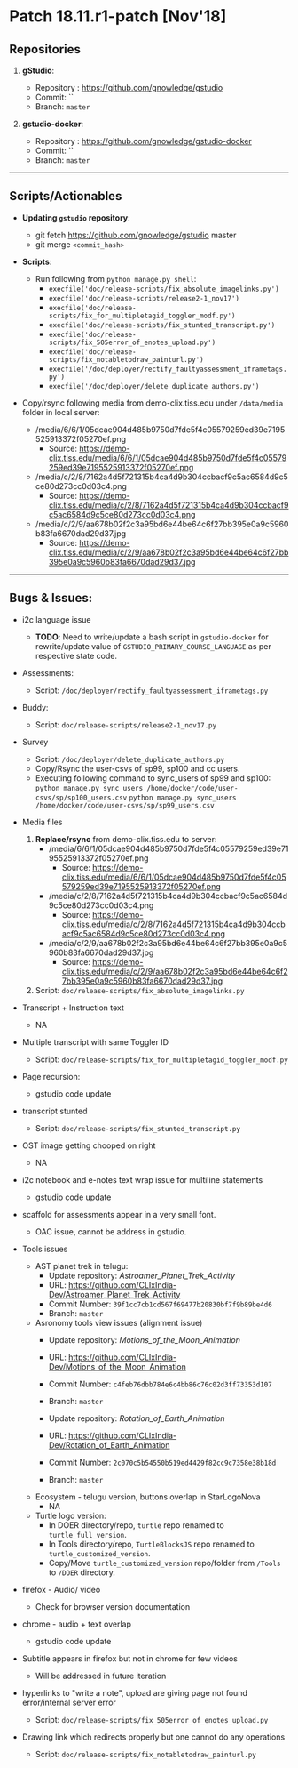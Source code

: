# Patch 18.11.r1-patch [Nov'18]

## Repositories

1. **gStudio**:
    - Repository : https://github.com/gnowledge/gstudio
    - Commit: ``
    - Branch: `master`

2. **gstudio-docker**:
    - Repository : https://github.com/gnowledge/gstudio-docker
    - Commit: ``
    - Branch: `master`


---


## Scripts/Actionables

- **Updating `gstudio` repository**:
    + git fetch https://github.com/gnowledge/gstudio master
    + git merge `<commit_hash>`

- **Scripts**:
    + Run following from `python manage.py shell`:
        * `execfile('doc/release-scripts/fix_absolute_imagelinks.py')`
        * `execfile('doc/release-scripts/release2-1_nov17')`
        * `execfile('doc/release-scripts/fix_for_multipletagid_toggler_modf.py')`
        * `execfile('doc/release-scripts/fix_stunted_transcript.py')`
        * `execfile('doc/release-scripts/fix_505error_of_enotes_upload.py')`
        * `execfile('doc/release-scripts/fix_notabletodraw_painturl.py')`
        * `execfile('/doc/deployer/rectify_faultyassessment_iframetags.py')` 
        * `execfile('/doc/deployer/delete_duplicate_authors.py')`

- Copy/rsync following media from demo-clix.tiss.edu under `/data/media` folder in local server:
    + /media/6/6/1/05dcae904d485b9750d7fde5f4c05579259ed39e7195525913372f05270ef.png
        * Source: https://demo-clix.tiss.edu/media/6/6/1/05dcae904d485b9750d7fde5f4c05579259ed39e7195525913372f05270ef.png
    + /media/c/2/8/7162a4d5f721315b4ca4d9b304ccbacf9c5ac6584d9c5ce80d273cc0d03c4.png
        * Source: https://demo-clix.tiss.edu/media/c/2/8/7162a4d5f721315b4ca4d9b304ccbacf9c5ac6584d9c5ce80d273cc0d03c4.png
    + /media/c/2/9/aa678b02f2c3a95bd6e44be64c6f27bb395e0a9c5960b83fa6670dad29d37.jpg
        * Source: https://demo-clix.tiss.edu/media/c/2/9/aa678b02f2c3a95bd6e44be64c6f27bb395e0a9c5960b83fa6670dad29d37.jpg

---

## Bugs & Issues:

- i2c language issue
    + **TODO**: Need to write/update a bash script in `gstudio-docker` for rewrite/update value of `GSTUDIO_PRIMARY_COURSE_LANGUAGE` as per respective state code.

- Assessments:
    + Script: `/doc/deployer/rectify_faultyassessment_iframetags.py`

- Buddy:
    + Script: `doc/release-scripts/release2-1_nov17.py`

- Survey
    + Script: `/doc/deployer/delete_duplicate_authors.py`
    + Copy/Rsync the user-csvs of sp99, sp100 and cc users.
    + Executing following command to sync_users of sp99 and sp100: 
        `python manage.py sync_users /home/docker/code/user-csvs/sp/sp100_users.csv`
        `python manage.py sync_users /home/docker/code/user-csvs/sp/sp99_users.csv` 

- Media files
    1. **Replace/rsync** from demo-clix.tiss.edu to server:
        * /media/6/6/1/05dcae904d485b9750d7fde5f4c05579259ed39e7195525913372f05270ef.png
            - Source: https://demo-clix.tiss.edu/media/6/6/1/05dcae904d485b9750d7fde5f4c05579259ed39e7195525913372f05270ef.png
        * /media/c/2/8/7162a4d5f721315b4ca4d9b304ccbacf9c5ac6584d9c5ce80d273cc0d03c4.png
            - Source: https://demo-clix.tiss.edu/media/c/2/8/7162a4d5f721315b4ca4d9b304ccbacf9c5ac6584d9c5ce80d273cc0d03c4.png
        * /media/c/2/9/aa678b02f2c3a95bd6e44be64c6f27bb395e0a9c5960b83fa6670dad29d37.jpg
            - Source: https://demo-clix.tiss.edu/media/c/2/9/aa678b02f2c3a95bd6e44be64c6f27bb395e0a9c5960b83fa6670dad29d37.jpg
    2. Script: `doc/release-scripts/fix_absolute_imagelinks.py`

- Transcript + Instruction text
    + NA

- Multiple transcript with same Toggler ID
    + Script: `doc/release-scripts/fix_for_multipletagid_toggler_modf.py`

- Page recursion:
    + gstudio code update

- transcript stunted
    + Script: `doc/release-scripts/fix_stunted_transcript.py`

- OST image getting chooped on right
    + NA

- i2c notebook and e-notes text wrap issue for multiline statements 
    + gstudio code update

- scaffold for assessments appear in a very small font.
    + OAC issue, cannot be address in gstudio.

- Tools issues
    + AST planet trek in telugu:
        * Update repository: *Astroamer_Planet_Trek_Activity*
        * URL: https://github.com/CLIxIndia-Dev/Astroamer_Planet_Trek_Activity
        * Commit Number: `39f1cc7cb1cd567f69477b20830bf7f9b89be4d6`
        * Branch: `master`
    + Asronomy tools view issues (alignment issue)
        * Update repository: *Motions_of_the_Moon_Animation*
        * URL: https://github.com/CLIxIndia-Dev/Motions_of_the_Moon_Animation
        * Commit Number: `c4feb76dbb784e6c4bb86c76c02d3ff73353d107`
        * Branch: `master`

        * Update repository: *Rotation_of_Earth_Animation*
        * URL: https://github.com/CLIxIndia-Dev/Rotation_of_Earth_Animation
        * Commit Number: `2c070c5b54550b519ed4429f82cc9c7358e38b18d`
        * Branch: `master`
    + Ecosystem - telugu version, buttons overlap in StarLogoNova
        * NA
    + Turtle logo version:
        * In DOER directory/repo, `turtle` repo renamed to `turtle_full_version`.
        * In Tools directory/repo, `TurtleBlocksJS` repo renamed to `turtle_customized_version`.
        * Copy/Move `turtle_customized_version` repo/folder from `/Tools` to `/DOER` directory.

- firefox  - Audio/ video
    + Check for browser version documentation 
- chrome - audio + text overlap
    + gstudio code update

- Subtitle appears in firefox but not in chrome for few videos
    + Will be addressed in future iteration

- hyperlinks to "write a note", upload are giving page not found error/internal server error
    + Script: `doc/release-scripts/fix_505error_of_enotes_upload.py`

- Drawing link which redirects properly but one cannot do any operations
    + Script: `doc/release-scripts/fix_notabletodraw_painturl.py`
